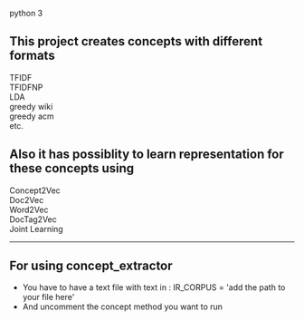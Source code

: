 python 3

## This project creates concepts with different formats

TFIDF <br />
TFIDFNP<br />
LDA<br />
greedy wiki<br />
greedy acm<br />
etc.

## Also it has possiblity to learn representation for these concepts using

Concept2Vec<br />
Doc2Vec<br />
Word2Vec<br />
DocTag2Vec<br />
Joint Learning<br />

---


## For using concept_extractor<br />
-  You have to have a text file  with text in : IR_CORPUS = 'add the path to your file here'<br />
- And uncomment the concept method you want to run<br />
